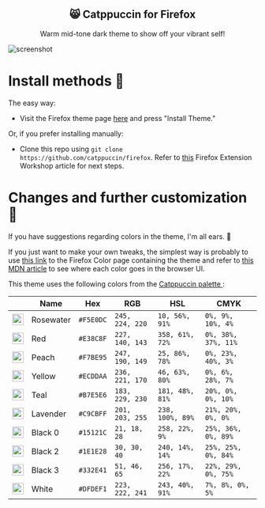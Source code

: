
<p align="center">
  <h2 align="center">😸 Catppuccin for Firefox</h2>
</p>

<p align="center">Warm mid-tone dark theme to show off your vibrant self!</p>

  ![screenshot](https://user-images.githubusercontent.com/88514414/147991879-e1a36d12-21eb-4546-9368-0a9e31b070a8.png)

# Install methods 🦊

The easy way:

* Visit the Firefox theme page [here](https://addons.mozilla.org/en-US/firefox/themes/catppuccin-pastel-colors) and press "Install Theme."

Or, if you prefer installing manually:

* Clone this repo using `git clone https://github.com/catppuccin/firefox`. Refer to [this](https://extensionworkshop.com/documentation/publish/package-your-extension/) Firefox Extension Workshop article for next steps.

# Changes and further customization 🔮

If you have suggestions regarding colors in the theme, I'm all ears. 🌽

If you just want to make your own tweaks, the simplest way is probably to use [this link](https://color.firefox.com/?theme=XQAAAAJ-BAAAAAAAAABBKYhm849SCicxcUhA3DJozHnOMuotJJD6g8Pm3cQfre8UuPtfoe27CkOhF5K0kjPKLl47NC3M82HSJVAlijHyOkqbz17j9RxsvLkK90ZjAZa3S1cTitr2ztUlrrnQmSG6lzTei5xA1-gg-gAJBnigFVuYTsy6qVF9ttM-3ikoxE5Ot5eZE6rGw09pPhLfYiWjWaCy3TJ9WM-h-8kVr7TvALTSI10Tla6_7CIBGHfkPbh3D2hJkOXv3da3efnZmLOGRPHy4yOBFfnwj2j88Sku0QoVVz_JGJWU1U07Z3V8n-i26F38wEoHD6Dp07-EQXeashjLu7LHpeKABcF55Zrni_vgExfZth1imEqnkbXurGlRNLhjEgtsoiHX_nkiaghUIblQcRbe43VIxBUYiJPy_95aE1SbUjRNw5GVcMotA4Eav3VSaF3sEi6XWSeyG1H7f4tPhe4j078chL5vlBr70fdU2LnKd6zbntTA9N3RLZEYJO1sOZN4Mz4ofLcQk4DkqmZTYUfxc6BzO-lQ04zKZ_DswdYrayaSZ0DFh_81ROP-cUJDElebCgM2_4w3JuA) to the Firefox Color page containing the theme and refer to [this MDN article](https://developer.mozilla.org/en-US/docs/Mozilla/Add-ons/WebExtensions/manifest.json/theme#colors) to see where each color goes in the browser UI.

This theme uses the following colors from the [Catppuccin palette
](https://github.com/catppuccin/catppuccin#-palette):

|                                                                                                                                      | Name      | Hex       | RGB             | HSL              | CMYK                |
| ------------------------------------------------------------------------------------------------------------------------------------ | --------- | --------- | --------------- | ---------------- | ------------------- |
| <img src="https://raw.githubusercontent.com/catppuccin/catppuccin/dev/assets/palette/circles/rosewater.png" height="23" width="23"/> | Rosewater | `#F5E0DC` | `245, 224, 220` | `10, 56%, 91%`   | `0%, 9%, 10%, 4%`   |
| <img src="https://raw.githubusercontent.com/catppuccin/catppuccin/dev/assets/palette/circles/red.png" height="23" width="23"/>       | Red       | `#E38C8F` | `227, 140, 143` | `358, 61%, 72%`  | `0%, 38%, 37%, 11%` |
| <img src="https://raw.githubusercontent.com/catppuccin/catppuccin/dev/assets/palette/circles/peach.png" height="23" width="23"/>     | Peach     | `#F7BE95` | `247, 190, 149` | `25, 86%, 78%`   | `0%, 23%, 40%, 3%`  |
| <img src="https://raw.githubusercontent.com/catppuccin/catppuccin/dev/assets/palette/circles/yellow.png" height="23" width="23"/>    | Yellow    | `#ECDDAA` | `236, 221, 170` | `46, 63%, 80%`   | `0%, 6%, 28%, 7%`   |
| <img src="https://raw.githubusercontent.com/catppuccin/catppuccin/dev/assets/palette/circles/teal.png" height="23" width="23"/>      | Teal      | `#B7E5E6` | `183, 229, 230` | `181, 48%, 81%`  | `20%, 0%, 0%, 10%`  |
| <img src="https://raw.githubusercontent.com/catppuccin/catppuccin/dev/assets/palette/circles/lavender.png" height="23" width="23"/>  | Lavender  | `#C9CBFF` | `201, 203, 255` | `238, 100%, 89%` | `21%, 20%, 0%, 0%`  |
| <img src="https://raw.githubusercontent.com/catppuccin/catppuccin/dev/assets/palette/circles/black0.png" height="23" width="23"/>    | Black 0   | `#15121C` | `21, 18, 28`    | `258, 22%, 9%`   | `25%, 36%, 0%, 89%` |
| <img src="https://raw.githubusercontent.com/catppuccin/catppuccin/dev/assets/palette/circles/black2.png" height="23" width="23"/>    | Black 2   | `#1E1E28` | `30, 30, 40`    | `240, 14%, 14%`  | `25%, 25%, 0%, 84%` |
| <img src="https://raw.githubusercontent.com/catppuccin/catppuccin/dev/assets/palette/circles/black3.png" height="23" width="23"/>    | Black 3   | `#332E41` | `51, 46, 65`    | `256, 17%, 22%`  | `22%, 29%, 0%, 75%` |
| <img src="https://raw.githubusercontent.com/catppuccin/catppuccin/dev/assets/palette/circles/white.png" height="23" width="23"/>     | White     | `#DFDEF1` | `223, 222, 241` | `243, 40%, 91%`  | `7%, 8%, 0%, 5%`    |

